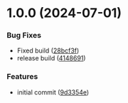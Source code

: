 # 1.0.0 (2024-07-01)


### Bug Fixes

* Fixed build ([28bcf3f](https://github.com/jwtwallet/jwtwalletapi/commit/28bcf3f0c7a38c419bd428d97b1c8c2411a61973))
* release build ([4148691](https://github.com/jwtwallet/jwtwalletapi/commit/414869158f1af69af6eb8b375581d9d3c60e3bf0))


### Features

* initial commit ([9d3354e](https://github.com/jwtwallet/jwtwalletapi/commit/9d3354ead0f5af97dc0fe69900853ee1227166b2))
